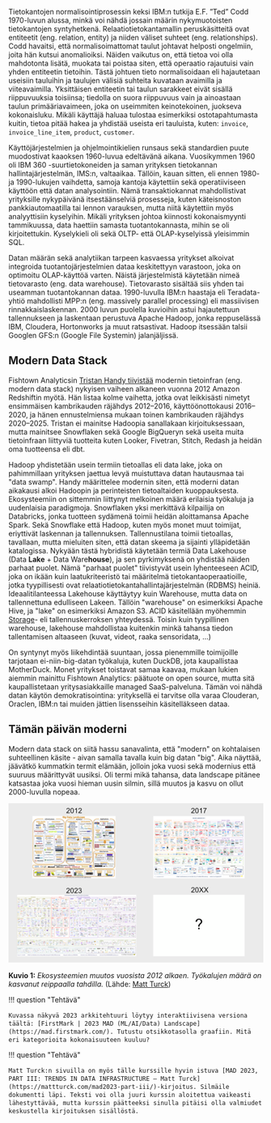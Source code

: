 Tietokantojen normalisointiprosessin keksi IBM:n tutkija E.F. ”Ted” Codd 1970-luvun alussa, minkä voi nähdä jossain määrin nykymuotoisten tietokantojen syntyhetkenä. Relaatiotietokantamallin peruskäsitteitä ovat entiteetit (eng. relation, entity) ja niiden väliset suhteet (eng. relationships). Codd havaitsi, että normalisoimattomat taulut johtavat helposti ongelmiin, joita hän kutsui anomalioiksi. Näiden vaikutus on, että tietoa voi olla mahdotonta lisätä, muokata tai poistaa siten, että operaatio rajautuisi vain yhden entiteetin tietoihin. Tästä johtuen tieto normalisoidaan eli hajautetaan useisiin tauluihin ja taulujen välisiä suhteita kuvataan avaimilla ja viiteavaimilla. Yksittäisen entiteetin tai taulun sarakkeet eivät sisällä riippuvuuksia toisiinsa; tiedolla on suora riippuvuus vain ja ainoastaan taulun primääriavaimeen, joka on useimmiten keinotekoinen, juokseva kokonaisluku. Mikäli käyttäjä haluaa tulostaa esimerkiksi ostotapahtumasta kuitin, tietoa pitää hakea ja yhdistää useista eri tauluista, kuten: `invoice`, `invoice_line_item`, `product`, `customer`.

Käyttöjärjestelmien ja ohjelmointikielien runsaus sekä standardien puute muodostivat kaaoksen 1960-luvua edeltävänä aikana. Vuosikymmen 1960 oli  IBM 360 -suurtietokoneiden ja saman yrityksen tietokannan hallintajärjestelmän, IMS:n, valtaaikaa. Tällöin, kauan sitten, eli ennen 1980- ja 1990-lukujen vaihdetta, samoja kantoja käytettiin sekä operatiiviseen käyttöön että datan analysointiin. Nämä transaktiokannat mahdollistivat yrityksille nykypäivänä itsestäänselviä prosesseja, kuten käteisnoston pankkiautomaatilla tai lennon varauksen, mutta niitä käytettiin myös analyyttisiin kyselyihin. Mikäli yrityksen johtoa kiinnosti kokonaismyynti tammikuussa, data haettiin samasta tuotantokannasta, mihin se oli kirjoitettukin. Kyselykieli oli sekä OLTP- että OLAP-kyselyissä yleisimmin SQL. 

Datan määrän sekä analytiikan tarpeen kasvaessa yritykset alkoivat  integroida tuotantojärjestelmien dataa keskitettyyn varastoon, joka on optimoitu OLAP-käyttöä  varten. Näistä järjestelmistä käytetään nimeä tietovarasto (eng. data warehouse). Tietovarasto  sisältää siis yhden tai useamman tuotantokannan dataa. 1990-luvulla IBM:n haastaja  eli Teradata-yhtiö mahdollisti MPP:n (eng. massively parallel processing) eli massiivisen rinnakkaislaskennan. 2000 luvun puolella kuvioihin astui hajautettuun tallennukseen ja laskentaan perustuva Apache Hadoop, jonka reppuselässä IBM, Cloudera, Hortonworks ja muut ratsastivat. Hadoop itsessään talsii Googlen GFS:n (Google File Systemin) jalanjäljissä.

## Modern Data Stack

Fishtown Analyticsin [Tristan Handy tiivistää](https://www.getdbt.com/blog/future-of-the-modern-data-stack/) modernin tietoinfran  (eng. modern data stack) nykyisen vaiheen alkaneen vuonna 2012 Amazon Redshiftin myötä. Hän listaa kolme vaihetta, jotka ovat leikkisästi nimetyt ensimmäisen kambrikauden räjähdys 2012–2016, käyttöönottokausi 2016–2020, ja hänen ennustelmiensa mukaan toinen kambrikauden räjähdys 2020–2025. Tristan ei mainitse Hadoopia sanallakaan kirjoituksessaan, mutta mainitsee Snowflaken sekä Google BigQueryn sekä useita muita tietoinfraan liittyviä tuotteita kuten Looker, Fivetran, Stitch, Redash ja heidän oma tuotteensa eli dbt. 

Hadoop yhdistetään usein termiin tietoallas eli data lake, joka on pahimmillaan yrityksen jaettua levyä muistuttava datan hautausmaa tai "data swamp". Handy määrittelee modernin siten, että moderni datan aikakausi alkoi Hadoopin ja perinteisten tietoaltaiden kuoppauksesta. Ekosysteemiin on sittemmin liittynyt melkoinen määrä erilaisia työkaluja ja uudenlaisia paradigmoja. Snowflaken yksi merkittävä kilpailija on Databricks, jonka tuotteen sydämenä toimii heidän aloittamansa Apache Spark. Sekä Snowflake että Hadoop, kuten myös monet muut toimijat, eriyttivät laskennan ja tallennuksen. Tallennustilana toimii tietoallas, tavallaan, mutta mieluiten siten, että datan skeema ja sijainti ylläpidetään katalogissa. Nykyään tästä hybridistä käytetään termiä Data Lakehouse (Data **Lake** + Data Ware**house**), ja sen pyrkimyksenä on yhdistää näiden parhaat puolet. Nämä "parhaat puolet" tiivistyvät usein lyhenteeseen ACID, joka on ikään kuin laatukriteeristö tai määritelmä tietokantaoperaatioille, jotka tyypillisesti ovat relaatiotietokantahallintajärjestelmän (RDBMS) heiniä. Ideaalitilanteessa Lakehouse käyttäytyy kuin Warehouse, mutta data on tallennettuna edulliseen Lakeen. Tällöin "warehouse" on esimerkiksi Apache Hive, ja "lake" on esimerkiksi Amazon S3. ACID käsitellään myöhemmin [Storage](../kerrokset/storage.md)- eli tallennuskerroksen yhteydessä. Toisin kuin tyypillinen warehouse, lakehouse mahdollistaa kuitenkin minkä tahansa tiedon tallentamisen altaaseen (kuvat, videot, raaka sensoridata, ...)

On syntynyt myös liikehdintää suuntaan, jossa pienemmille toimijoille tarjotaan ei-niin-big-datan työkaluja, kuten DuckDB, jota kaupallistaa MotherDuck. Monet yritykset toistavat samaa kaavaa, mukaan lukien aiemmin mainittu Fishtown Analytics: päätuote on open source, mutta sitä kaupallistetaan yritysasiakkaille managed SaaS-palveluna. Tämän voi nähdä datan käytön demokratisointina: yrityksellä ei tarvitse olla varaa Clouderan, Oraclen, IBM:n tai muiden jättien lisensseihin käsitelläkseen dataa.

## Tämän päivän moderni

Modern data stack on siitä hassu sanavalinta, että "modern" on kohtalaisen suhteellinen käsite - aivan samalla tavalla kuin big datan "big". Aika näyttää, jäävätkö kummatkin termit elämään, jolloin joka vuosi sekä modernius että suuruus määrittyvät uusiksi. Oli termi mikä tahansa, data landscape pitänee katsastaa joka vuosi hieman uusin silmin, sillä muutos ja kasvu on ollut 2000-luvulla nopeaa.

![ecosystem_over_time](../images/ecosystem_over_time.png)

**Kuvio 1:** *Ekosysteemien muutos vuosista 2012 alkaen. Työkalujen määrä on kasvanut reippaalla tahdilla.* (Lähde: [Matt Turck](https://mattturck.com/))

!!! question "Tehtävä"

	Kuvassa näkyvä 2023 arkkitehtuuri löytyy interaktiivisena versiona täältä: [FirstMark | 2023 MAD (ML/AI/Data) Landscape](https://mad.firstmark.com/). Tutustu otsikkotasolla graafiin. Mitä eri kategorioita kokonaisuuteen kuuluu?

!!! question "Tehtävä"

	Matt Turck:n sivuilla on myös tälle kurssille hyvin istuva [MAD 2023, PART III: TRENDS IN DATA INFRASTRUCTURE – Matt Turck](https://mattturck.com/mad2023-part-iii/)-kirjoitus. Silmäile dokumentti läpi. Teksti voi olla juuri kurssin aloitettua vaikeasti lähestyttävää, mutta kurssin päätteeksi sinulla pitäisi olla valmiudet keskustella kirjoituksen sisällöstä.

